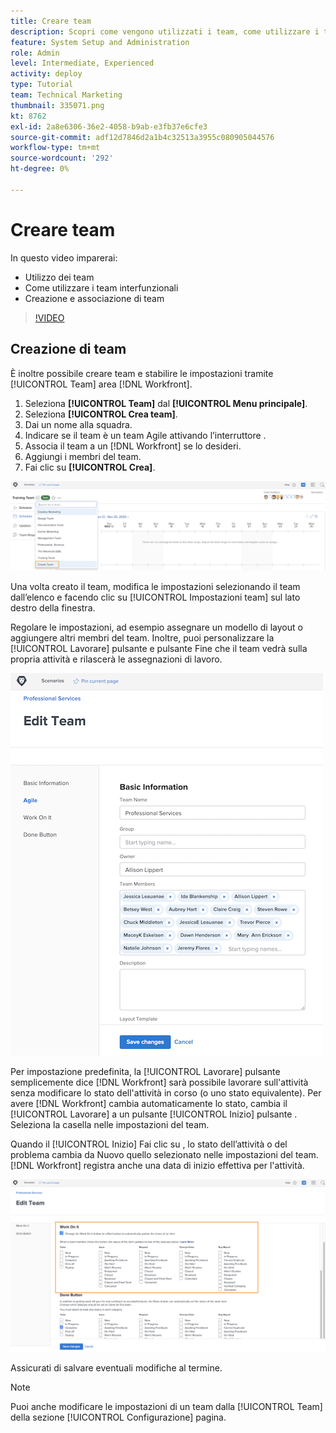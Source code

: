 ```yaml
---
title: Creare team
description: Scopri come vengono utilizzati i team, come utilizzare i team interfunzionali e come creare i team per organizzare gli utenti e concedere le autorizzazioni.
feature: System Setup and Administration
role: Admin
level: Intermediate, Experienced
activity: deploy
type: Tutorial
team: Technical Marketing
thumbnail: 335071.png
kt: 8762
exl-id: 2a8e6306-36e2-4058-b9ab-e3fb37e6cfe3
source-git-commit: adf12d7846d2a1b4c32513a3955c080905044576
workflow-type: tm+mt
source-wordcount: '292'
ht-degree: 0%

---
```


# Creare team

In questo video imparerai:

* Utilizzo dei team
* Come utilizzare i team interfunzionali
* Creazione e associazione di team

>[!VIDEO](https://video.tv.adobe.com/v/335071/?quality=12)

## Creazione di team

È inoltre possibile creare team e stabilire le impostazioni tramite [!UICONTROL Team] area [!DNL Workfront].

1. Seleziona **[!UICONTROL Team]** dal **[!UICONTROL Menu principale]**.
1. Seleziona **[!UICONTROL Crea team]**.
1. Dai un nome alla squadra.
1. Indicare se il team è un team Agile attivando l’interruttore .
1. Associa il team a un [!DNL Workfront] se lo desideri.
1. Aggiungi i membri del team.
1. Fai clic su **[!UICONTROL Crea]**.

![Menu del team su [!UICONTROL Team] page](assets/admin-fund-create-team.png)

Una volta creato il team, modifica le impostazioni selezionando il team dall’elenco e facendo clic su [!UICONTROL Impostazioni team] sul lato destro della finestra.

Regolare le impostazioni, ad esempio assegnare un modello di layout o aggiungere altri membri del team. Inoltre, puoi personalizzare la [!UICONTROL Lavorare] pulsante e pulsante Fine che il team vedrà sulla propria attività e rilascerà le assegnazioni di lavoro.

![[!UICONTROL Modifica team] finestra](assets/admin-fund-team-settings.png)

Per impostazione predefinita, la [!UICONTROL Lavorare] pulsante semplicemente dice [!DNL Workfront] sarà possibile lavorare sull&#39;attività senza modificare lo stato dell&#39;attività in corso (o uno stato equivalente). Per avere [!DNL Workfront] cambia automaticamente lo stato, cambia il [!UICONTROL Lavorare] a un pulsante [!UICONTROL Inizio] pulsante . Seleziona la casella nelle impostazioni del team.

Quando il [!UICONTROL Inizio] Fai clic su , lo stato dell’attività o del problema cambia da Nuovo quello selezionato nelle impostazioni del team. [!DNL Workfront] registra anche una data di inizio effettiva per l&#39;attività.

![[!UICONTROL Lavorare] sezione [!UICONTROL Modifica team] finestra](assets/admin-fund-start-button-team.png)

Assicurati di salvare eventuali modifiche al termine.


>[!NOTE]
>
>Puoi anche modificare le impostazioni di un team dalla [!UICONTROL Team] della sezione [!UICONTROL Configurazione] pagina.

<!---
learn more URLs
Create a team
Work On It and Done button overview
--->
